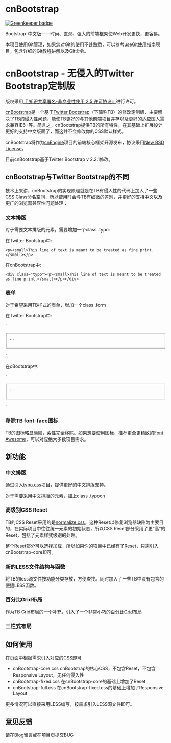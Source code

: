 cnBootstrap
============

[![Greenkeeper badge](https://badges.greenkeeper.io/cloudyan/cnBootstrap.svg)](https://greenkeeper.io/)

Bootstrap-中文版——时尚、直观、强大的前端框架使Web开发更快，更容易。

本项目使用Git管理，如果您对Git的使用不甚熟悉，可以参考[useGit使用指南](https://github.com/xiaohan1219/useGit)项目，包含详细的Git教程讲解以及Git命令。

# cnBootstrap - 无侵入的Twitter Bootstrap定制版 #

版权采用[『 知识共享署名-非商业性使用 2.5 许可协议』](http://creativecommons.org/licenses/by-nc/2.5/cn/)进行许可。

[cnBootstrap](https://github.com/Ocode/bootstrap)是一个基于[Twitter Bootstrap](http://twitter.github.com/bootstrap/)（下简称TB）的修改定制版，主要解决了TB的侵入性问题，能使TB更好的与其他前端项目并存以及更好的适应国人需求兼容IE6+等。简言之，cnBootstrap提供TB的所有特性，在其基础上扩展设计更好的支持中文版面了，而这并不会修改你的CSS默认样式。

cnBootstrap将作为[cnEngine](https://github.com/Ocode/bootstrap)项目的前端核心框架开源发布，协议采用[New BSD License](http://framework.zend.com/license/new-bsd)。

目前cnBootstrap基于Twitter Bootstrap v 2.2.1修改。

## cnBootstrap与Twitter Bootstrap的不同 ##

技术上来讲，cnBootstrap的实现原理就是在TB有侵入性的代码上加入了一些CSS Class命名空间，所以使用时会与TB有细微的差别，并更好的支持中文以及更广的浏览器兼容性问题处理：

### 文本排版 ###

对于需要文本排版的元素，需要增加一个class .typo:

在Twitter Bootstrap中:

`<p><small>This line of text is meant to be treated as fine print.</small></p>`

在cnBootstrap中:

`<div class="typo"><p><small>This line of text is meant to be treated as fine print.</small></p></div>`


### 表单 ###

对于希望采用TB样式的表单，增加一个class .form

在Twitter Bootstrap中:

`<form><fieldset>
...
</fieldset>
</form>`

在cBootstrap中:

`<form class="form"><fieldset>
...
</fieldset>
</form>`

### 移除TB font-face图标

TB的图标略显简陋，索性完全移除。如果想要使用图标，推荐更全更精致的[Font Awesome](http://fortawesome.github.com/Font-Awesome/)，可以对应绝大多数项目需求。

## 新功能 ##

### 中文排版 ###

通过引入[typo.css](https://github.com/sofish/typo.css)项目，提供更好的中文排版支持。

对于需要采用中文排版的元素，加上class .typocn

### 高级别CSS Reset ###

TB的CSS Reset采用的是[normalize.css](http://necolas.github.com/normalize.css/)，这种Reset以修复浏览器缺陷为主要目的，在实际项目中往往统一元素的初始状态，所以CSS Reset部分采用了更“高”的Reset，包括了元素样式级别的处理。

整个Reset部分可以选择加载，所以如果你的项目中已经有了Reset，只需引入cnBootstrap-core即可。

### 新的LESS文件结构与函数 ###

将TB的less源文件按功能分类存放，方便查找。同时加入了一些TB中没有包含的便捷LESS函数。

### 百分比Grid布局 ###

作为TB Grid布局的一个补充，引入了一个非常小巧的[百分比Grid布局](http://cssglobe.com/easy-percentage-grid-system-with-html5/)

### 三栏式布局 ###

## 如何使用 ##

在页面中根据需求引入对应的CSS即可

- cnBootstrap-core.css cnBootstrap的核心CSS，不包含Reset，不包含Responsive Layout，无任何侵入性
- cnBootstrap-fixed.css 在cnBootstrap-core的基础上增加了Reset
- cnBootstrap-full.css 在cnBootstrap-fixed.css的基础上增加了Responsive Layout


更多情况可以直接采用LESS编写，按需求引入LESS源文件即可。

## 意见反馈 ##

请在[Blog](http://www.tcrearor.info/cnBootstrap/)留言或在[项目页](https://github.com/Ocode/bootstrap)提交BUG
